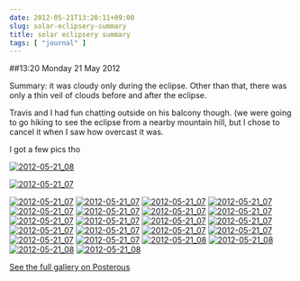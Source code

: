 ```yaml
---
date: 2012-05-21T13:20:11+09:00
slug: solar-eclipsery-summary
title: solar eclipsery summary
tags: [ "journal" ]
---
```


##13:20 Monday 21 May 2012

Summary: it was cloudy only during the eclipse. Other than that, there was only a thin veil of clouds before and after the eclipse.

 

Travis and I had fun chatting outside on his balcony though. (we were going to go hiking to see the eclipse from a nearby mountain hill, but I chose to cancel it when I saw how overcast it was.

 

I got a few pics tho

[![2012-05-21_08](http://getfile1.posterous.com/getfile/files.posterous.com/temp-2012-05-20/buenIibyBAuCHiHpHEAAutuGcwgBGsGwflobaejFotGqFctuaCHfaArzeBeJ/2012-05-21_08.34.29.jpg.scaled500.jpg)](http://getfile8.posterous.com/getfile/files.posterous.com/temp-2012-05-20/buenIibyBAuCHiHpHEAAutuGcwgBGsGwflobaejFotGqFctuaCHfaArzeBeJ/2012-05-21_08.34.29.jpg.scaled1000.jpg)

[![2012-05-21_07](http://getfile6.posterous.com/getfile/files.posterous.com/temp-2012-05-20/wanxipjDEkqDdnfgfcFCGniuhFIECFqzCGumcnphcCaDipfmHwwbkdEeficb/2012-05-21_07.52.58.jpg.scaled500.jpg)](http://getfile1.posterous.com/getfile/files.posterous.com/temp-2012-05-20/wanxipjDEkqDdnfgfcFCGniuhFIECFqzCGumcnphcCaDipfmHwwbkdEeficb/2012-05-21_07.52.58.jpg.scaled1000.jpg)

[![2012-05-21_07](http://getfile0.posterous.com/getfile/files.posterous.com/temp-2012-05-20/coAfenlrDqjrathodjjIxBkChqkJcxdrnlIBvEytizzrrjbpgHrJevBoGFHp/2012-05-21_07.20.32.jpg.scaled500.jpg)](http://getfile6.posterous.com/getfile/files.posterous.com/temp-2012-05-20/coAfenlrDqjrathodjjIxBkChqkJcxdrnlIBvEytizzrrjbpgHrJevBoGFHp/2012-05-21_07.20.32.jpg.scaled1000.jpg) [![2012-05-21_07](http://getfile1.posterous.com/getfile/files.posterous.com/temp-2012-05-20/pFlgAxBsdGJDGeIHGmpEyBcyEEuCmfeqbGezCcaJaAtIwuiqEFsAeJerrAmJ/2012-05-21_07.20.38.jpg.scaled500.jpg)](http://getfile8.posterous.com/getfile/files.posterous.com/temp-2012-05-20/pFlgAxBsdGJDGeIHGmpEyBcyEEuCmfeqbGezCcaJaAtIwuiqEFsAeJerrAmJ/2012-05-21_07.20.38.jpg.scaled1000.jpg) [![2012-05-21_07](http://getfile3.posterous.com/getfile/files.posterous.com/temp-2012-05-20/jIfihqAtngBCAIvmsBxuvqjeIDhHkqsCwcuyCjnDkhtDjagpjdslwalgxpwx/2012-05-21_07.44.15.jpg.scaled500.jpg)](http://getfile9.posterous.com/getfile/files.posterous.com/temp-2012-05-20/jIfihqAtngBCAIvmsBxuvqjeIDhHkqsCwcuyCjnDkhtDjagpjdslwalgxpwx/2012-05-21_07.44.15.jpg.scaled1000.jpg) [![2012-05-21_07](http://getfile0.posterous.com/getfile/files.posterous.com/temp-2012-05-20/lrysjoqAvAgqlAcjoqImjIyomBczmouvFoyJnjAmnsHkbAfGzofkIocvIGnb/2012-05-21_07.44.20.jpg.scaled500.jpg)](http://getfile7.posterous.com/getfile/files.posterous.com/temp-2012-05-20/lrysjoqAvAgqlAcjoqImjIyomBczmouvFoyJnjAmnsHkbAfGzofkIocvIGnb/2012-05-21_07.44.20.jpg.scaled1000.jpg) [![2012-05-21_07](http://getfile8.posterous.com/getfile/files.posterous.com/temp-2012-05-20/jEitnlDofboEaqDqCgbImpxIvxcmthwnnDCefmgiqCnIszjzcaCfJzezttod/2012-05-21_07.44.23.jpg.scaled500.jpg)](http://getfile7.posterous.com/getfile/files.posterous.com/temp-2012-05-20/jEitnlDofboEaqDqCgbImpxIvxcmthwnnDCefmgiqCnIszjzcaCfJzezttod/2012-05-21_07.44.23.jpg.scaled1000.jpg) [![2012-05-21_07](http://getfile6.posterous.com/getfile/files.posterous.com/temp-2012-05-20/yotGqawuzAztDvjdzmyJuweooGebcfjlnseJCaksAGHBzqegkofBfuBjlhJc/2012-05-21_07.44.36.jpg.scaled500.jpg)](http://getfile9.posterous.com/getfile/files.posterous.com/temp-2012-05-20/yotGqawuzAztDvjdzmyJuweooGebcfjlnseJCaksAGHBzqegkofBfuBjlhJc/2012-05-21_07.44.36.jpg.scaled1000.jpg) [![2012-05-21_07](http://getfile1.posterous.com/getfile/files.posterous.com/temp-2012-05-20/vudyEllsztDCatpcFArIaDoHIkIdsFjuEAnFgAurIgkIclmIkawnsAFmavjE/2012-05-21_07.44.38.jpg.scaled500.jpg)](http://getfile8.posterous.com/getfile/files.posterous.com/temp-2012-05-20/vudyEllsztDCatpcFArIaDoHIkIdsFjuEAnFgAurIgkIclmIkawnsAFmavjE/2012-05-21_07.44.38.jpg.scaled1000.jpg) [![2012-05-21_07](http://getfile2.posterous.com/getfile/files.posterous.com/temp-2012-05-20/yCfohulahiowqdkBrtycgfFcnEksghiHGsibkfazohuhngBbsxDhFwvaJsDd/2012-05-21_07.44.42.jpg.scaled500.jpg)](http://getfile4.posterous.com/getfile/files.posterous.com/temp-2012-05-20/yCfohulahiowqdkBrtycgfFcnEksghiHGsibkfazohuhngBbsxDhFwvaJsDd/2012-05-21_07.44.42.jpg.scaled1000.jpg) [![2012-05-21_07](http://getfile0.posterous.com/getfile/files.posterous.com/temp-2012-05-20/BfuEGclIpzxJfhDfGyIthknIbqhvuDIwurlCACDpIkxkqIrImGJoqbFikBCe/2012-05-21_07.44.50.jpg.scaled500.jpg)](http://getfile0.posterous.com/getfile/files.posterous.com/temp-2012-05-20/BfuEGclIpzxJfhDfGyIthknIbqhvuDIwurlCACDpIkxkqIrImGJoqbFikBCe/2012-05-21_07.44.50.jpg.scaled1000.jpg) [![2012-05-21_07](http://getfile8.posterous.com/getfile/files.posterous.com/temp-2012-05-20/wputneurJbIClhdieAcIrBqsfqhtGsAjcnpefCaGonDnpuiCJJjpHiEdpjbu/2012-05-21_07.44.55.jpg.scaled500.jpg)](http://getfile1.posterous.com/getfile/files.posterous.com/temp-2012-05-20/wputneurJbIClhdieAcIrBqsfqhtGsAjcnpefCaGonDnpuiCJJjpHiEdpjbu/2012-05-21_07.44.55.jpg.scaled1000.jpg) [![2012-05-21_07](http://getfile0.posterous.com/getfile/files.posterous.com/temp-2012-05-20/JHbuEtqqwcxBvmyrfwsBdwhJoafsuijhuczkDcFjlCvAhtqmCFuGjoGDcGuw/2012-05-21_07.56.28.jpg.scaled500.jpg)](http://getfile0.posterous.com/getfile/files.posterous.com/temp-2012-05-20/JHbuEtqqwcxBvmyrfwsBdwhJoafsuijhuczkDcFjlCvAhtqmCFuGjoGDcGuw/2012-05-21_07.56.28.jpg.scaled1000.jpg) [![2012-05-21_07](http://getfile7.posterous.com/getfile/files.posterous.com/temp-2012-05-20/wdFiJgyjpEsojJDwDesbeekfItItEcfDhposDppiHIvewGcfeqDrtJtaybjC/2012-05-21_07.56.18.jpg.scaled500.jpg)](http://getfile2.posterous.com/getfile/files.posterous.com/temp-2012-05-20/wdFiJgyjpEsojJDwDesbeekfItItEcfDhposDppiHIvewGcfeqDrtJtaybjC/2012-05-21_07.56.18.jpg.scaled1000.jpg) [![2012-05-21_07](http://getfile8.posterous.com/getfile/files.posterous.com/temp-2012-05-20/dlsEaihdDbkGFshshnvGwzebcEjvrEpqEHbyovHnxjvCIgaAHkgpAaHbutxD/2012-05-21_07.56.32.jpg.scaled500.jpg)](http://getfile8.posterous.com/getfile/files.posterous.com/temp-2012-05-20/dlsEaihdDbkGFshshnvGwzebcEjvrEpqEHbyovHnxjvCIgaAHkgpAaHbutxD/2012-05-21_07.56.32.jpg.scaled1000.jpg) [![2012-05-21_07](http://getfile3.posterous.com/getfile/files.posterous.com/temp-2012-05-20/IbqmkfxfjxIJfmBbwDiBCvkwFcsihfrabAtjjapjJjelrfzmtGboxCgnclFl/2012-05-21_07.56.37.jpg.scaled500.jpg)](http://getfile6.posterous.com/getfile/files.posterous.com/temp-2012-05-20/IbqmkfxfjxIJfmBbwDiBCvkwFcsihfrabAtjjapjJjelrfzmtGboxCgnclFl/2012-05-21_07.56.37.jpg.scaled1000.jpg) [![2012-05-21_07](http://getfile0.posterous.com/getfile/files.posterous.com/temp-2012-05-20/JFiAbFEtmlitAcCaaCAwgimokqEpnaHeeCwfnHEmdyGCDJsIygcFznIhwGap/2012-05-21_07.56.39.jpg.scaled500.jpg)](http://getfile2.posterous.com/getfile/files.posterous.com/temp-2012-05-20/JFiAbFEtmlitAcCaaCAwgimokqEpnaHeeCwfnHEmdyGCDJsIygcFznIhwGap/2012-05-21_07.56.39.jpg.scaled1000.jpg) [![2012-05-21_07](http://getfile1.posterous.com/getfile/files.posterous.com/temp-2012-05-20/cgmzxvkbtoihabFeAFxclbuDFllCFGauckEEqzfCzFtvGByzqkBwdekelHED/2012-05-21_07.56.41.jpg.scaled500.jpg)](http://getfile7.posterous.com/getfile/files.posterous.com/temp-2012-05-20/cgmzxvkbtoihabFeAFxclbuDFllCFGauckEEqzfCzFtvGByzqkBwdekelHED/2012-05-21_07.56.41.jpg.scaled1000.jpg) [![2012-05-21_07](http://getfile5.posterous.com/getfile/files.posterous.com/temp-2012-05-20/GxejgheEqzrlriwjecpzIudpqEyEeqaJoeiewEzjtEhsjifCksffCeBHIksv/2012-05-21_07.56.44.jpg.scaled500.jpg)](http://getfile9.posterous.com/getfile/files.posterous.com/temp-2012-05-20/GxejgheEqzrlriwjecpzIudpqEyEeqaJoeiewEzjtEhsjifCksffCeBHIksv/2012-05-21_07.56.44.jpg.scaled1000.jpg) [![2012-05-21_07](http://getfile7.posterous.com/getfile/files.posterous.com/temp-2012-05-20/wmzfmBymtpfdtmrrsEqbCuynhszEyjEbGtabgGctEpxIpvokHkktnyBjhuiq/2012-05-21_07.56.48.jpg.scaled500.jpg)](http://getfile1.posterous.com/getfile/files.posterous.com/temp-2012-05-20/wmzfmBymtpfdtmrrsEqbCuynhszEyjEbGtabgGctEpxIpvokHkktnyBjhuiq/2012-05-21_07.56.48.jpg.scaled1000.jpg) [![2012-05-21_08](http://getfile8.posterous.com/getfile/files.posterous.com/temp-2012-05-20/ItyFdwEwEJsbHhoidkAxBfeGDCExHrodfyfeyqlzzEhmyHhmmqJmntzclxfE/2012-05-21_08.13.13.jpg.scaled500.jpg)](http://getfile5.posterous.com/getfile/files.posterous.com/temp-2012-05-20/ItyFdwEwEJsbHhoidkAxBfeGDCExHrodfyfeyqlzzEhmyHhmmqJmntzclxfE/2012-05-21_08.13.13.jpg.scaled1000.jpg) [![2012-05-21_08](http://getfile8.posterous.com/getfile/files.posterous.com/temp-2012-05-20/IgrrBbzAkuJxymiyuBBxghJInFiAmJftldzqikkdudhJmFCDezphxzFiwmti/2012-05-21_08.13.16.jpg.scaled500.jpg)](http://getfile1.posterous.com/getfile/files.posterous.com/temp-2012-05-20/IgrrBbzAkuJxymiyuBBxghJInFiAmJftldzqikkdudhJmFCDezphxzFiwmti/2012-05-21_08.13.16.jpg.scaled1000.jpg) [![2012-05-21_08](http://getfile5.posterous.com/getfile/files.posterous.com/temp-2012-05-20/BhwaflppCnstAurDkIevHeveiikdvtktqDkHHFxdoubgIGjxiovAjFwDmdAm/2012-05-21_08.17.55.jpg.scaled500.jpg)](http://getfile0.posterous.com/getfile/files.posterous.com/temp-2012-05-20/BhwaflppCnstAurDkIevHeveiikdvtktqDkHHFxdoubgIGjxiovAjFwDmdAm/2012-05-21_08.17.55.jpg.scaled1000.jpg) [![2012-05-21_08](http://getfile1.posterous.com/getfile/files.posterous.com/temp-2012-05-20/BpjniClpBDJvuwHIllnHBmseFCsjHsnCiabupGdDtrnIotDHuCzqssseAkIx/2012-05-21_08.18.34.jpg.scaled500.jpg)](http://getfile8.posterous.com/getfile/files.posterous.com/temp-2012-05-20/BpjniClpBDJvuwHIllnHBmseFCsjHsnCiabupGdDtrnIotDHuCzqssseAkIx/2012-05-21_08.18.34.jpg.scaled1000.jpg)

[See the full gallery on Posterous](http://stream.robnugen.com/solar-eclipsery-summary)
